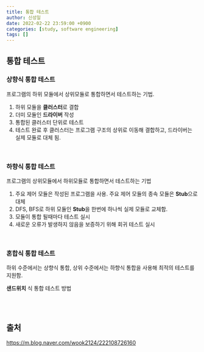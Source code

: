 ```yaml
---
title: 통합 테스트
author: 신성일
date: 2022-02-22 23:59:00 +0900
categories: [study, software engineering]
tags: []
---
```


## **통합 테스트**

### **상향식 통합 테스트**

프로그램의 하위 모듈에서 상위모듈로 통합하면서 테스트하는 기법.

1. 하위 모듈을 **클러스터**로 결합
2. 더미 모듈인 **드라이버** 작성
3. 통합된 클러스터 단위로 테스트
4. 테스트 완료 후 클러스터는 프로그램 구조의 상위로 이동해 결합하고, 드라이버는 실제 모듈로 대체 됨.

<br/>

### **하향식 통합 테스트**

프로그램의 상위모듈에서 하위모듈로 통합하면서 테스트하는 기법

1. 주요 제어 모듈은 작성된 프로그램을 사용. 주요 제어 모듈의 종속 모듈은 **Stub**으로 대체
2. DFS, BFS로 하위 모듈인 **Stub**을 한번에 하나씩 실제 모듈로 교체함.
3. 모듈이 통합 될때마다 테스트 실시
4. 새로운 오류가 발생하지 않음을 보증하기 위해 회귀 테스트 실시

<br/>

### **혼합식 통합 테스트**

하위 수준에서는 상향식 통합, 상위 수준에서는 하향식 통합을 사용해 최적의 테스트를 지원함.

**샌드위치** 식 통합 테스트 방법

<br/>

<br/>

## 출처

https://m.blog.naver.com/wook2124/222108726160
